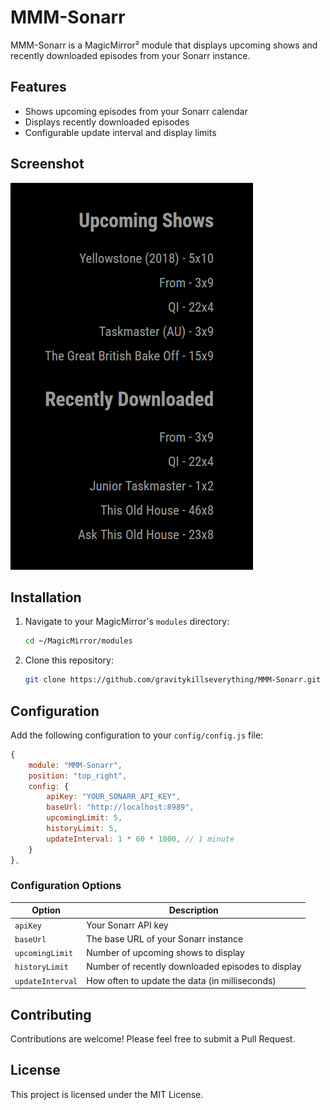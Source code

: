 # MMM-Sonarr

MMM-Sonarr is a MagicMirror² module that displays upcoming shows and recently downloaded episodes from your Sonarr instance.

## Features

- Shows upcoming episodes from your Sonarr calendar
- Displays recently downloaded episodes
- Configurable update interval and display limits

## Screenshot

![screenshot](screenshot.png)

## Installation

1. Navigate to your MagicMirror's `modules` directory:
    ```bash
    cd ~/MagicMirror/modules
    ```

2. Clone this repository:
    ```bash
    git clone https://github.com/gravitykillseverything/MMM-Sonarr.git
    ```


## Configuration

Add the following configuration to your `config/config.js` file:

```javascript
{
    module: "MMM-Sonarr",
    position: "top_right",
    config: {
        apiKey: "YOUR_SONARR_API_KEY",
        baseUrl: "http://localhost:8989",
        upcomingLimit: 5,
        historyLimit: 5,
        updateInterval: 1 * 60 * 1000, // 1 minute
    }
},
```

### Configuration Options

| Option | Description |
|--------|-------------|
| `apiKey` | Your Sonarr API key |
| `baseUrl` | The base URL of your Sonarr instance |
| `upcomingLimit` | Number of upcoming shows to display |
| `historyLimit` | Number of recently downloaded episodes to display |
| `updateInterval` | How often to update the data (in milliseconds) |


## Contributing

Contributions are welcome! Please feel free to submit a Pull Request.

## License

This project is licensed under the MIT License.

